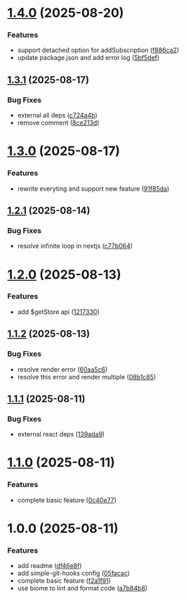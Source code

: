# [1.4.0](https://github.com/savageKarl/pinia-react/compare/v1.3.1...v1.4.0) (2025-08-20)


### Features

* support detached option for addSubscription ([f886ca2](https://github.com/savageKarl/pinia-react/commit/f886ca2b36d99d5d6496d119f6f41b3dd15d67d5))
* update package.json and add error log ([5bf5def](https://github.com/savageKarl/pinia-react/commit/5bf5defb650ea18249cd0219b46d03d480622a96))

## [1.3.1](https://github.com/savageKarl/pinia-react/compare/v1.3.0...v1.3.1) (2025-08-17)


### Bug Fixes

* external all deps ([c724a4b](https://github.com/savageKarl/pinia-react/commit/c724a4bb80bb15b1bba5f81166584d382abd457e))
* remove comment ([8ce213d](https://github.com/savageKarl/pinia-react/commit/8ce213dfb60b531b588a152b917dd5a38437fe33))

# [1.3.0](https://github.com/savageKarl/pinia-react/compare/v1.2.1...v1.3.0) (2025-08-17)


### Features

* rewrite everyting and support new feature ([91f85da](https://github.com/savageKarl/pinia-react/commit/91f85da603cf0065ade1894af411932d7f722b6d))

## [1.2.1](https://github.com/savageKarl/pinia-react/compare/v1.2.0...v1.2.1) (2025-08-14)


### Bug Fixes

* resolve infinite loop in nextjs ([c77b064](https://github.com/savageKarl/pinia-react/commit/c77b064f78fb30177439c0f7672bb7e9aa16dfe3))

# [1.2.0](https://github.com/savageKarl/pinia-react/compare/v1.1.2...v1.2.0) (2025-08-13)


### Features

* add $getStore api ([1217330](https://github.com/savageKarl/pinia-react/commit/121733016bb974ed15a633a7c16506a33829d955))

## [1.1.2](https://github.com/savageKarl/pinia-react/compare/v1.1.1...v1.1.2) (2025-08-13)


### Bug Fixes

* resolve render error ([60aa5c6](https://github.com/savageKarl/pinia-react/commit/60aa5c6481593d069c99c3cca42a0b7c5ec30d71))
* resolve this error and render multiple ([08b1c85](https://github.com/savageKarl/pinia-react/commit/08b1c85152dba8e78efa97a1175add110036c11e))

## [1.1.1](https://github.com/savageKarl/pinia-react/compare/v1.1.0...v1.1.1) (2025-08-11)


### Bug Fixes

* external react deps ([139ada9](https://github.com/savageKarl/pinia-react/commit/139ada99a209baca5fc871d68ede0172c15fa3bd))

# [1.1.0](https://github.com/savageKarl/pinia-react/compare/v1.0.0...v1.1.0) (2025-08-11)


### Features

* complete basic feature ([0c40e77](https://github.com/savageKarl/pinia-react/commit/0c40e77dc78cd3baf6fca903275442d76035ddcb))

# 1.0.0 (2025-08-11)


### Features

* add readme ([df46e8f](https://github.com/savageKarl/pinia-react/commit/df46e8f5f818a96a35e7150de305d7e0905849c2))
* add simple-git-hooks config ([05facac](https://github.com/savageKarl/pinia-react/commit/05facac1a7b5f1bec7aa43ad5b23afc68a13cb6f))
* complete basic feature ([f2a1f91](https://github.com/savageKarl/pinia-react/commit/f2a1f9176742451b08ecae5f1b9c8107787152ad))
* use biome to lint and format code ([a7b84b8](https://github.com/savageKarl/pinia-react/commit/a7b84b8ad6b285b39cadbcb34e6b5f69a31078d1))
